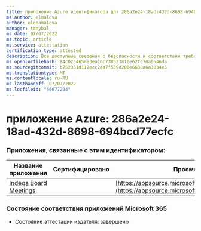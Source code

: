 ```yaml
---
title: приложение Azure идентификатора для 286a2e24-18ad-432d-8698-694bcd77ecfc
ms.author: elmalova
author: elenamalova
manager: tonybal
ms.date: 07/07/2022
ms.topic: article
ms.service: attestation
certification_type: attested
description: Все доступные сведения о безопасности и соответствии требованиям для 286a2e24-18ad-432d-8698-694bcd77ecfc.
ms.openlocfilehash: 84c0254658e3ea10c7385238f6e62fc70a0546da
ms.sourcegitcommit: b752351d112ecc2ea7f539d200e6638a6a3034e5
ms.translationtype: MT
ms.contentlocale: ru-RU
ms.lasthandoff: 07/07/2022
ms.locfileid: "66677294"
---
```

# <a name="azure-app-id-286a2e24-18ad-432d-8698-694bcd77ecfc"></a>приложение Azure: 286a2e24-18ad-432d-8698-694bcd77ecfc


### <a name="apps-associated-with-this-id"></a>Приложения, связанные с этим идентификатором:
| **Название приложения** | **Сертифицировано** | **Просмотр в AppSource** |
|--------------|---------------|-----------------------|
| [Indeqa Board Meetings](../forward/WA200003277.md) |  | [https://appsource.microsoft.com/product/office/WA200003277](https://appsource.microsoft.com/product/office/WA200003277) |

### <a name="microsoft-365-app-compliance-status"></a>Состояние соответствия приложений Microsoft 365
- Состояние аттестации издателя: завершено
